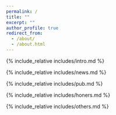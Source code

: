 ```yaml
---
permalink: /
title: ""
excerpt: ""
author_profile: true
redirect_from: 
  - /about/
  - /about.html
---
```


<span class='anchor' id='about-me'></span>
{% include_relative includes/intro.md %}

[//]: # (If you like the template of this homepage, welcome to star and fork my open-sourced template version [AcadHomepage ![]&#40;https://img.shields.io/github/stars/RayeRen/acad-homepage.github.io?style=social&#41;]&#40;https://github.com/RayeRen/acad-homepage.github.io&#41;.)

{% include_relative includes/news.md %}

{% include_relative includes/pub.md %}

{% include_relative includes/honers.md %}

{% include_relative includes/others.md %}